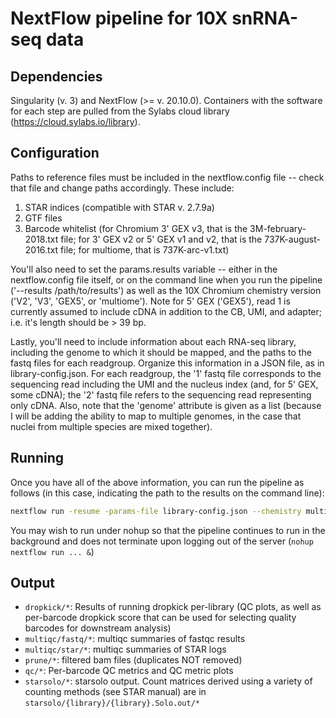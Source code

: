 # NextFlow pipeline for 10X snRNA-seq data

## Dependencies
Singularity (v. 3) and NextFlow (>= v. 20.10.0). Containers with the software for each step are pulled from the Sylabs cloud library (https://cloud.sylabs.io/library).


## Configuration
Paths to reference files must be included in the nextflow.config file -- check that file and change paths accordingly. These include:

1. STAR indices (compatible with STAR v. 2.7.9a)
2. GTF files
3. Barcode whitelist (for Chromium 3' GEX v3, that is the 3M-february-2018.txt file; for 3' GEX v2 or 5' GEX v1 and v2, that is the 737K-august-2016.txt file; for multiome, that is 737K-arc-v1.txt)

You'll also need to set the params.results variable -- either in the nextflow.config file itself, or on the command line when you run the pipeline ('--results /path/to/results') as well as the 10X Chromium chemistry version ('V2', 'V3', 'GEX5', or 'multiome'). Note for 5' GEX ('GEX5'), read 1 is currently assumed to include cDNA in addition to the CB, UMI, and adapter; i.e. it's length should be > 39 bp.

Lastly, you'll need to include information about each RNA-seq library, including the genome to which it should be mapped, and the paths to the fastq files for each readgroup. Organize this information in a JSON file, as in library-config.json. For each readgroup, the '1' fastq file corresponds to the sequencing read including the UMI and the nucleus index (and, for 5' GEX, some cDNA); the '2' fastq file refers to the sequencing read representing only cDNA. Also, note that the 'genome' attribute is given as a list (because I will be adding the ability to map to multiple genomes, in the case that nuclei from multiple species are mixed together).

## Running
Once you have all of the above information, you can run the pipeline as follows (in this case, indicating the path to the results on the command line):

```bash
nextflow run -resume -params-file library-config.json --chemistry multiome --results /path/to/results /path/to/main.nf
```

You may wish to run under nohup so that the pipeline continues to run in the background and does not terminate upon logging out of the server (`nohup nextflow run ... &`)

## Output
* `dropkick/*`: Results of running dropkick per-library (QC plots, as well as per-barcode dropkick score that can be used for selecting quality barcodes for downstream analysis)
* `multiqc/fastq/*`: multiqc summaries of fastqc results
* `multiqc/star/*`: multiqc summaries of STAR logs
* `prune/*`: filtered bam files (duplicates NOT removed)
* `qc/*`: Per-barcode QC metrics and QC metric plots
* `starsolo/*`: starsolo output. Count matrices derived using a variety of counting methods (see STAR manual) are in `starsolo/{library}/{library}.Solo.out/*`